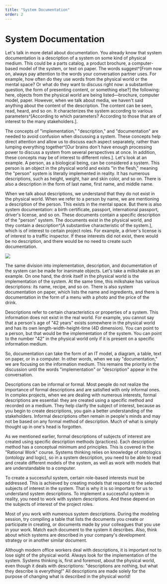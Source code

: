 ```yaml
---
title: "System Documentation"
order: 2
---
```


# System Documentation

Let's talk in more detail about documentation. You already know that system documentation is a description of a system on some kind of physical medium. This could be a parts catalog, a product brochure, a computer-based model of the system, or text on paper. The words suggest^[From now on, always pay attention to the words your conversation partner uses. For example, how often do they use words from the physical world or the mental space? Or what do they want to discuss right now: a substantive question, the form of presenting content, or something else?] the following: here, objects from the physical world are being listed—brochure, computer model, paper. However, when we talk about media, we haven't said anything about the content of the description. The content can be seen, read, heard, and so on. It characterizes the system according to various parameters^[According to which parameters? According to those that are of interest to the many stakeholders.].

The concepts of "implementation," "description," and "documentation" are needed to avoid confusion when discussing a system. These concepts help direct attention and allow us to discuss each aspect separately, rather than lumping everything together^[Our brains don't have enough processing power to discuss a system from several perspectives at once. In addition, these concepts may be of interest to different roles.]. Let's look at an example. A person, as a biological being, can be considered a system. This person is an object in the physical world and exists "in the flesh," meaning the "person" system is literally implemented in reality. It has numerous descriptions, such as height, weight, hair and skin color, and so on. There is also a description in the form of last name, first name, and middle name.

When we talk about descriptions, we understand that they do not exist in the physical world. When we refer to a person by name, we are mentioning a description of the person. This exists in the mental space. But there is also system documentation: a birth certificate, passport, international passport, driver's license, and so on. These documents contain a specific description of the "person" system. The documents exist in the physical world, and they contain a description^[A substantive characteristic of the system.], which is of interest to certain project roles. For example, a driver's license is of interest to a traffic inspector. If these interests did not exist, there would be no description, and there would be no need to create such documentation.

![](/en/systems-thinking-introduction/Document_Passport.png)

The same division into implementation, description, and documentation of the system can be made for inanimate objects. Let's take a milkshake as an example. On one hand, the drink itself in the physical world is the implementation of the system. At the same time, this milkshake has various descriptions: its name, recipe, and so on. There is also system documentation on paper, which lists the name and ingredients, and there is documentation in the form of a menu with a photo and the price of the drink.

Descriptions refer to certain characteristics or properties of a system. This information does not exist in the real world. For example, you cannot say that a person's age of "42 years" exists somewhere in the physical world and has its own length-width-height-time (4D dimension). You can point to a person, but that would be the implementation of the system. You can point to the number "42" in the physical world only if it is present on a specific information medium.

So, documentation can take the form of an IT model, a diagram, a table, text on paper, or in a computer. In other words, when we say "documentation," we are focusing on the information medium. This remains the priority in the discussion until the words "implementation" or "description" appear in the conversation.

Descriptions can be informal or formal. Most people do not realize the importance of formal descriptions and are satisfied with only informal ones. In complex projects, when we are dealing with numerous interests, formal descriptions are essential: they are created using a specific method and recorded on a medium. They help clarify the subject of interest, because as you begin to create descriptions, you gain a better understanding of the stakeholders. Informal descriptions often remain in people's minds and may not be based on any formal method of description. Much of what is simply thought up in one's head is forgotten.

As we mentioned earlier, formal descriptions of subjects of interest are created using specific description methods (practices). Each description method has a conceptual minimum and principles. This is covered in the "Rational Work" course. Systems thinking relies on knowledge of ontologics (ontology and logic), so in a system description, you need to be able to read and create different models of the system, as well as work with models that are understandable to a computer.

To create a successful system, certain role-based interests must be addressed. This is achieved by creating models that respond to the selected subjects of interest in the system. That is why it is so important for us to understand system descriptions. To implement a successful system in reality, you need to work with system descriptions. And these depend on the subjects of interest of the project roles.

Most of you work with numerous system descriptions. During the modeling session, try compiling a table that lists the documents you create or participate in creating, or documents made by your colleagues that you use in your work. Match each document to the system it describes. Also, think about which systems are described in your company's development strategy or in another similar document.

Although modern office workers deal with descriptions, it is important not to lose sight of the physical world. Always look for the implementation of the system. Systems thinking is, first and foremost, about the physical world, even though it deals with descriptions: "descriptions are nothing, but what they describe is everything!" All descriptions are made solely for the purpose of changing what is described in the physical world!